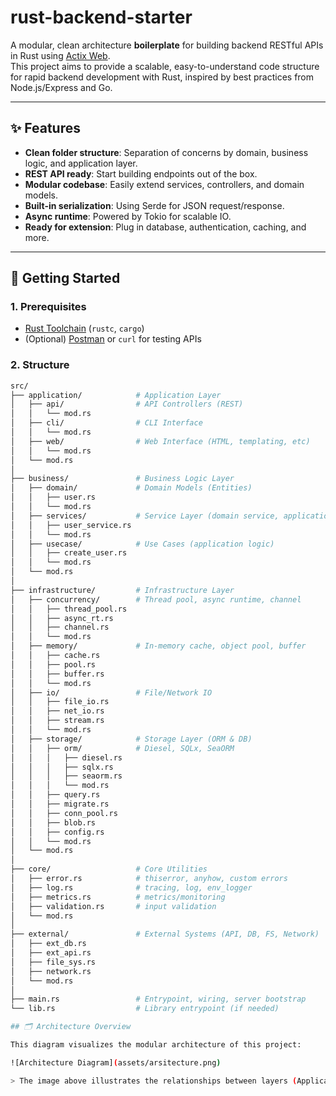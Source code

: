 # rust-backend-starter

A modular, clean architecture **boilerplate** for building backend RESTful APIs in Rust using [Actix Web](https://actix.rs/).  
This project aims to provide a scalable, easy-to-understand code structure for rapid backend development with Rust, inspired by best practices from Node.js/Express and Go.

---

## ✨ Features

- **Clean folder structure**: Separation of concerns by domain, business logic, and application layer.
- **REST API ready**: Start building endpoints out of the box.
- **Modular codebase**: Easily extend services, controllers, and domain models.
- **Built-in serialization**: Using Serde for JSON request/response.
- **Async runtime**: Powered by Tokio for scalable IO.
- **Ready for extension**: Plug in database, authentication, caching, and more.

---

## 🚀 Getting Started

### 1. **Prerequisites**

- [Rust Toolchain](https://www.rust-lang.org/tools/install) (`rustc`, `cargo`)
- (Optional) [Postman](https://www.postman.com/) or `curl` for testing APIs

### 2. **Structure**

```sh
src/
├── application/            # Application Layer
│   ├── api/                # API Controllers (REST)
│   │   └── mod.rs
│   ├── cli/                # CLI Interface
│   │   └── mod.rs
│   ├── web/                # Web Interface (HTML, templating, etc)
│   │   └── mod.rs
│   └── mod.rs
│
├── business/               # Business Logic Layer
│   ├── domain/             # Domain Models (Entities)
│   │   ├── user.rs
│   │   └── mod.rs
│   ├── services/           # Service Layer (domain service, application service)
│   │   ├── user_service.rs
│   │   └── mod.rs
│   ├── usecase/            # Use Cases (application logic)
│   │   ├── create_user.rs
│   │   └── mod.rs
│   └── mod.rs
│
├── infrastructure/         # Infrastructure Layer
│   ├── concurrency/        # Thread pool, async runtime, channel
│   │   ├── thread_pool.rs
│   │   ├── async_rt.rs
│   │   ├── channel.rs
│   │   └── mod.rs
│   ├── memory/             # In-memory cache, object pool, buffer
│   │   ├── cache.rs
│   │   ├── pool.rs
│   │   ├── buffer.rs
│   │   └── mod.rs
│   ├── io/                 # File/Network IO
│   │   ├── file_io.rs
│   │   ├── net_io.rs
│   │   ├── stream.rs
│   │   └── mod.rs
│   ├── storage/            # Storage Layer (ORM & DB)
│   │   ├── orm/            # Diesel, SQLx, SeaORM
│   │   │   ├── diesel.rs
│   │   │   ├── sqlx.rs
│   │   │   ├── seaorm.rs
│   │   │   └── mod.rs
│   │   ├── query.rs
│   │   ├── migrate.rs
│   │   ├── conn_pool.rs
│   │   ├── blob.rs
│   │   ├── config.rs
│   │   └── mod.rs
│   └── mod.rs
│
├── core/                   # Core Utilities
│   ├── error.rs            # thiserror, anyhow, custom errors
│   ├── log.rs              # tracing, log, env_logger
│   ├── metrics.rs          # metrics/monitoring
│   ├── validation.rs       # input validation
│   └── mod.rs
│
├── external/               # External Systems (API, DB, FS, Network)
│   ├── ext_db.rs
│   ├── ext_api.rs
│   ├── file_sys.rs
│   ├── network.rs
│   └── mod.rs
│
├── main.rs                 # Entrypoint, wiring, server bootstrap
└── lib.rs                  # Library entrypoint (if needed)

## 🗂️ Architecture Overview

This diagram visualizes the modular architecture of this project:

![Architecture Diagram](assets/arsitecture.png)

> The image above illustrates the relationships between layers (Application, Business Logic, Infrastructure, Core Utilities, and External Systems) according to the folder structure of this project.



